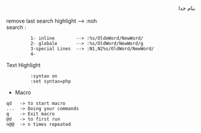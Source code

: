 <div dir="rtl">بنام خدا</div><br/>
remove last search highlight --> :noh<br/>
search : 

```
         1- inline        --> :%s/OldeWord/NewWord/
         2- globale       --> :%s/OldWord/NewWord/g
         3-special Lines  --> :N1,N2%s/OldWord/NewWord/
         4-
```
Text Highlight

```
         :syntax on
         :set syntax=php
```
* Macro
```
qd   -> to start macro
...  -> Doing your commands
q    -> Exit macro
@d   -> to first run
n@@  -> n times repeated
```
